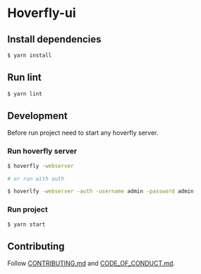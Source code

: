 # Hoverfly-ui

## Install dependencies
```bash
$ yarn install
```

## Run lint
```bash
$ yarn lint
```

## Development
Before run project need to start any hoverfly server.

### Run hoverfly server
```bash
$ hoverfly -webserver

# or run with auth

$ hoverlfy -webserver -auth -username admin -password admin
```

### Run project
```bash
$ yarn start
```

## Contributing

Follow [CONTRIBUTING.md](CONTRIBUTING.md) and [CODE_OF_CONDUCT.md](CODE_OF_CONDUCT.md).

